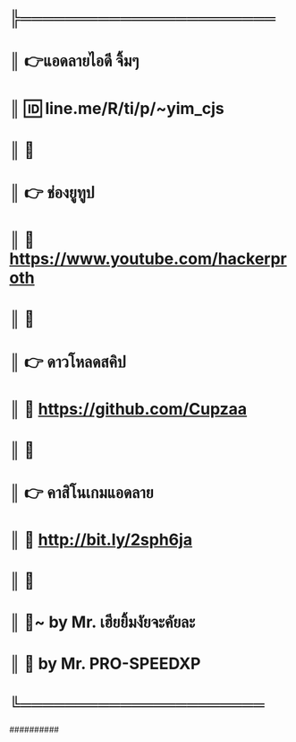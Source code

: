  
# ╠═══════════════════════
# ║ 👉แอดลายไอดี จิ้มๆ
# ║ 🆔 line.me/R/ti/p/~yim_cjs
# ║ 💛
# ║ 👉 ช่องยูทูป
# ║ 💛 https://www.youtube.com/hackerproth
# ║ 💛
# ║ 👉 ดาวโหลดสคิป
# ║ 💛 https://github.com/Cupzaa
# ║ 💛
# ║ 👉 คาสิโนเกมแอดลาย
# ║ 💛 http://bit.ly/2sph6ja
# ║ 💛
# ║ 💛~ by Mr. เฮียยิ้มงัยจะคัยละ
# ║ 💛 by Mr. PRO-SPEEDXP  
# ╚══════════════════════   
##########
